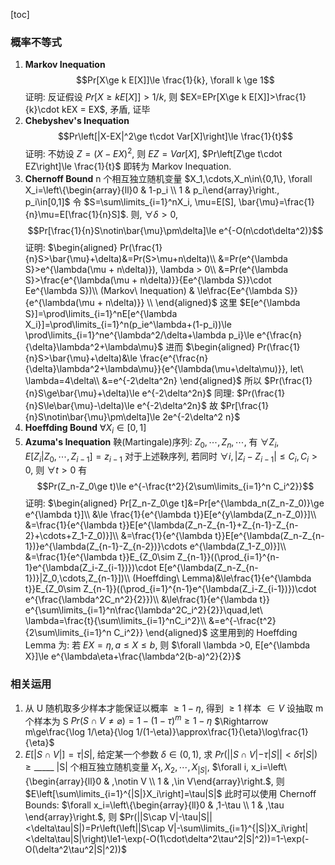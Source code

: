 [toc]

### 概率不等式

1. **Markov Inequation**
    $$Pr[X\ge k E[X]]\le \frac{1}{k}, \forall k \ge 1$$
    证明: 反证假设 $Pr[X\ge k E[X]] > 1/k$, 则 $EX=EPr[X\ge k E[X]]>\frac{1}{k}\cdot kEX = EX$, 矛盾, 证毕
2. **Chebyshev's Inequation**
    $$Pr\left[|X-EX|^2\ge t\cdot Var[X]\right]\le \frac{1}{t}$$
    证明: 不妨设 $Z=(X-EX)^2$, 则 $EZ=Var[X]$, $Pr\left[Z\ge t\cdot EZ\right]\le \frac{1}{t}$ 即转为 Markov Inequation.
3. **Chernoff Bound**
    n 个相互独立随机变量 $X_1,\cdots,X_n\in\{0,1\}, \forall X_i=\left\{\begin{array}{ll}0 & 1-p_i \\ 1 & p_i\end{array}\right., p_i\in[0,1]$
    令 $S=\sum\limits_{i=1}^nX_i, \mu=E[S], \bar{\mu}=\frac{1}{n}\mu=E[\frac{1}{n}S]$. 则, $\forall \delta>0$, $$Pr[\frac{1}{n}S\notin\bar{\mu}\pm\delta]\le e^{-O(n\cdot\delta^2)}$$
    证明: 
    $\begin{aligned}
    Pr(\frac{1}{n}S>\bar{\mu}+\delta)&=Pr(S>\mu+n\delta)\\
    &=Pr(e^{\lambda S}>e^{\lambda(\mu + n\delta)}), \lambda > 0\\
    &=Pr(e^{\lambda S}>\frac{e^{\lambda(\mu + n\delta)}}{Ee^{\lambda S}}\cdot Ee^{\lambda S})\\
    (Markov\ Inequation) & \le\frac{Ee^{\lambda S}}{e^{\lambda(\mu + n\delta)}} \\
    \end{aligned}$
    这里 $E[e^{\lambda S}]=\prod\limits_{i=1}^nE[e^{\lambda X_i}]=\prod\limits_{i=1}^n(p_ie^\lambda+(1-p_i))\le \prod\limits_{i=1}^ne^{\lambda^2/\delta+\lambda p_i}\le e^{\frac{n}{\delta}\lambda^2+\lambda\mu}$
    进而
    $\begin{aligned}
    Pr(\frac{1}{n}S>\bar{\mu}+\delta)&\le \frac{e^{\frac{n}{\delta}\lambda^2+\lambda\mu}}{e^{\lambda(\mu+\delta\mu)}}, let\ \lambda=4\delta\\
    &=e^{-2\delta^2n}
    \end{aligned}$
    所以 $Pr(\frac{1}{n}S\ge\bar{\mu}+\delta)\le e^{-2\delta^2n}$
    同理: $Pr(\frac{1}{n}S\le\bar{\mu}-\delta)\le e^{-2\delta^2n}$
    故 $Pr[\frac{1}{n}S\notin\bar{\mu}\pm\delta]\le 2e^{-2\delta^2 n}$
4. **Hoeffding Bound**
    $\forall X_i\in[0,1]$
5. **Azuma's Inequation**
    鞅(Martingale)序列: $Z_0,\cdots,Z_n,\cdots$, 有 $\forall Z_i, E[Z_i|Z_0,\cdots,Z_{i-1}]=z_{i-1}$
    对于上述鞅序列, 若同时 $\forall i,|Z_i-Z_{i-1}|\le C_i, C_i>0$, 则 $\forall t >0$ 有
    $$Pr(Z_n-Z_0\ge t)\le e^{-\frac{t^2}{2\sum\limits_{i=1}^n C_i^2}}$$
    证明:
    $\begin{aligned}
    Pr[Z_n-Z_0\ge t]&=Pr[e^{\lambda_n(Z_n-Z_0)}\ge e^{\lambda t}]\\
    &\le \frac{1}{e^{\lambda t}}E[e^{y\lambda(Z_n-Z_0)}]\\
    &=\frac{1}{e^{\lambda t}}E[e^{\lambda(Z_n-Z_{n-1}+Z_{n-1}-Z_{n-2}+\cdots+Z_1-Z_0)}]\\
    &=\frac{1}{e^{\lambda t}}E[e^{\lambda(Z_n-Z_{n-1})}e^{\lambda(Z_{n-1}-Z_{n-2})}\cdots e^{\lambda(Z_1-Z_0)}]\\
    &=\frac{1}{e^{\lambda t}}E_{Z_0\sim Z_{n-1}}((\prod_{i=1}^{n-1}e^{\lambda(Z_i-Z_{i-1})})\cdot E[e^{\lambda(Z_n-Z_{n-1})}|Z_0,\cdots,Z_{n-1}])\\
    (Hoeffding\ Lemma)&\le\frac{1}{e^{\lambda t}}E_{Z_0\sim Z_{n-1}}((\prod_{i=1}^{n-1}e^{\lambda(Z_i-Z_{i-1})})\cdot e^{\frac{\lambda^2C_n^2}{2}})\\
    &\le\frac{1}{e^{\lambda t}} e^{\sum\limits_{i=1}^n\frac{\lambda^2C_i^2}{2}}\quad,let\ \lambda=\frac{t}{\sum\limits_{i=1}^nC_i^2}\\
    &=e^{-\frac{t^2}{2\sum\limits_{i=1}^n C_i^2}}
    \end{aligned}$
    这里用到的 Hoeffding Lemma 为: 若 $EX=\eta, a\le X\le b$, 则 $\forall \lambda >0, E[e^{\lambda X}]\le e^{\lambda\eta+\frac{\lambda^2(b-a)^2}{2}}$

### 相关运用

1. 从 U 随机取多少样本才能保证以概率 $\ge 1-\eta$, 得到 $\ge 1$ 样本 $\in V$
    设抽取 m 个样本为 S
    $Pr(S\cap V\not= \varnothing)=1-(1-\tau)^m\ge1-\eta$
    $\Rightarrow m\ge\frac{\log 1/\eta}{\log 1/(1-\eta)}\approx\frac{1}{\eta}\log\frac{1}{\eta}$
2. $E[|S\cap V|]=\tau|S|$, 给定某一个参数 $\delta \in (0,1)$, 求 $Pr(||S\cap V|-\tau|S||<\delta\tau|S|)\ge\_\_\_\_\_$
    |S| 个相互独立随机变量 $X_1,X_2,\cdots,X_{|S|}$, $\forall i, x_i=\left\{\begin{array}{ll}0 & ,\notin V \\ 1 & ,\in V\end{array}\right.$, 则 $E\left[\sum\limits_{i=1}^{|S|}X_i\right]=\tau|S|$
    此时可以使用 Chernoff Bounds: $\forall x_i=\left\{\begin{array}{ll}0 & ,1-\tau \\ 1 & ,\tau \end{array}\right.$, 
    则 $Pr(||S\cap V|-\tau|S||<\delta\tau|S|)=Pr\left(\left||S\cap V|-\sum\limits_{i=1}^{|S|}X_i\right|<\delta\tau|S|\right)\le1-\exp(-O(1\cdot\delta^2\tau^2|S|^2))=1-\exp(-O(\delta^2\tau^2|S|^2))$
